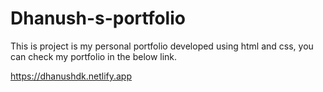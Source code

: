 # Dhanush-s-portfolio

This is project is my personal portfolio developed using html and css, you can check my portfolio in the below link.

https://dhanushdk.netlify.app
